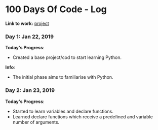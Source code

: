 # 100 Days Of Code - Log

**Link to work:**
[project](https://github.com/jessicaboatto/python_introduction)

### Day 1: Jan 22, 2019

**Today's Progress**:
- Created a base project/cod to start learning Python.

**Info**:
- The initial phase aims to familiarise with Python.

### Day 2: Jan 23, 2019

**Today's Progress**:
- Started to learn variables and declare functions.
- Learned declare functions which receive a predefined and variable number of arguments.
